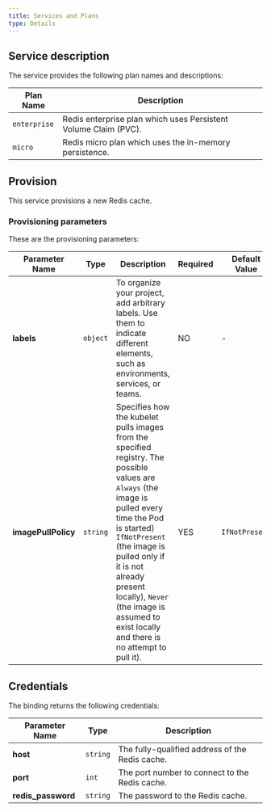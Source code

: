 ```yaml
---
title: Services and Plans
type: Details
---
```


## Service description

The service provides the following plan names and descriptions:

| Plan Name | Description |
|-----------|-------------|
| `enterprise` | Redis enterprise plan which uses Persistent Volume Claim (PVC). |
| `micro` | Redis micro plan which uses the in-memory persistence. |


## Provision

This service provisions a new Redis cache.

### Provisioning parameters

These are the provisioning parameters:

| Parameter Name | Type | Description | Required | Default Value |
|----------------|------|-------------|----------|---------------|
| **labels** | `object` | To organize your project, add arbitrary labels. Use them to indicate different elements, such as environments, services, or teams. | NO | - |
| **imagePullPolicy** | `string` | Specifies how the kubelet pulls images from the specified registry. The possible values are `Always` (the image is pulled every time the Pod is started) `IfNotPresent` (the image is pulled only if it is not already present locally), `Never` (the image is assumed to exist locally and there is no attempt to pull it). | YES | `IfNotPresent` |

## Credentials

The binding returns the following credentials:

| Parameter Name | Type | Description |
|----------------|------|-------------|
| **host** | `string` | The fully-qualified address of the Redis cache. |
| **port** | `int` | The port number to connect to the Redis cache. |
| **redis_password** | `string` | The password to the Redis cache. |
